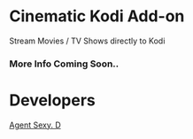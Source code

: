 # Cinematic Kodi Add-on
Stream Movies / TV Shows directly to Kodi

### More Info Coming Soon..

# Developers
[Agent Sexy. D](https://github.com/agentsexyd)
